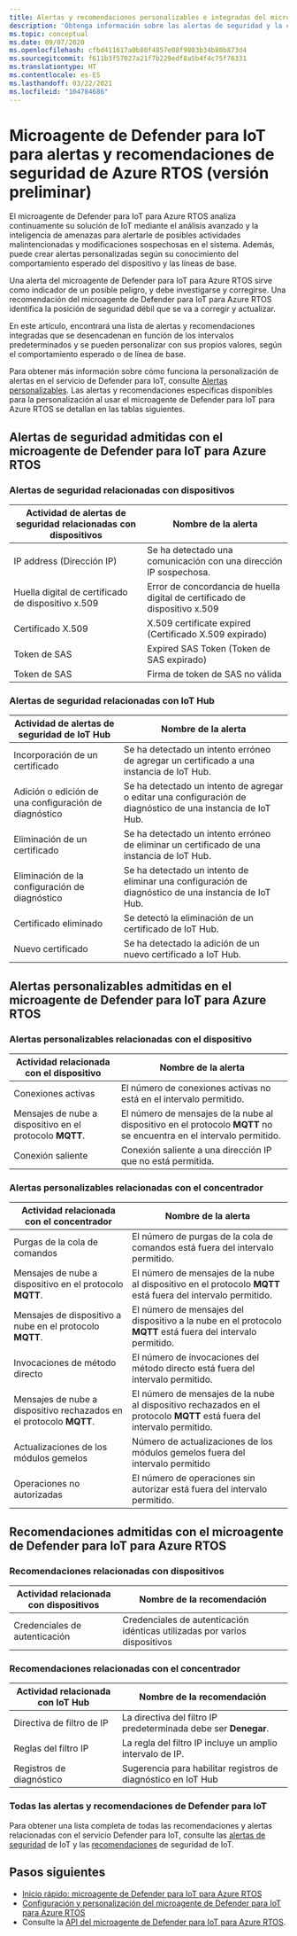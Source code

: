 ```yaml
---
title: Alertas y recomendaciones personalizables e integradas del microagente de Defender para IoT para Azure RTOS
description: 'Obtenga información sobre las alertas de seguridad y la corrección recomendada mediante el microagente de Defender para IoT de Azure IoT: RTOS.'
ms.topic: conceptual
ms.date: 09/07/2020
ms.openlocfilehash: cfbd411617a0b80f4857e08f9803b34b80b873d4
ms.sourcegitcommit: f611b3f57027a21f7b229edf8a5b4f4c75f76331
ms.translationtype: HT
ms.contentlocale: es-ES
ms.lasthandoff: 03/22/2021
ms.locfileid: "104784686"
---
```

# <a name="defender-iot-micro-agent-for-azure-rtos-security-alerts-and-recommendations-preview"></a>Microagente de Defender para IoT para alertas y recomendaciones de seguridad de Azure RTOS (versión preliminar)

El microagente de Defender para IoT para Azure RTOS analiza continuamente su solución de IoT mediante el análisis avanzado y la inteligencia de amenazas para alertarle de posibles actividades malintencionadas y modificaciones sospechosas en el sistema. Además, puede crear alertas personalizadas según su conocimiento del comportamiento esperado del dispositivo y las líneas de base.

Una alerta del microagente de Defender para IoT para Azure RTOS sirve como indicador de un posible peligro, y debe investigarse y corregirse. Una recomendación del microagente de Defender para IoT para Azure RTOS identifica la posición de seguridad débil que se va a corregir y actualizar. 

En este artículo, encontrará una lista de alertas y recomendaciones integradas que se desencadenan en función de los intervalos predeterminados y se pueden personalizar con sus propios valores, según el comportamiento esperado o de línea de base. 

Para obtener más información sobre cómo funciona la personalización de alertas en el servicio de Defender para IoT, consulte [Alertas personalizables](concept-customizable-security-alerts.md). Las alertas y recomendaciones específicas disponibles para la personalización al usar el microagente de Defender para IoT para Azure RTOS se detallan en las tablas siguientes. 

## <a name="defender-iot-micro-agent-for-azure-rtos-supported-security-alerts"></a>Alertas de seguridad admitidas con el microagente de Defender para IoT para Azure RTOS

### <a name="device-related-security-alerts"></a>Alertas de seguridad relacionadas con dispositivos

|Actividad de alertas de seguridad relacionadas con dispositivos  |Nombre de la alerta  |
|---------|---------|
|IP address (Dirección IP)| Se ha detectado una comunicación con una dirección IP sospechosa.|
|Huella digital de certificado de dispositivo x.509|Error de concordancia de huella digital de certificado de dispositivo x.509|
|Certificado X.509| X.509 certificate expired (Certificado X.509 expirado)|
|Token de SAS| Expired SAS Token (Token de SAS expirado)|
|Token de SAS| Firma de token de SAS no válida|

### <a name="iot-hub-related-security-alerts"></a>Alertas de seguridad relacionadas con IoT Hub

|Actividad de alertas de seguridad de IoT Hub  |Nombre de la alerta  |
|---------|---------|
|Incorporación de un certificado    |  Se ha detectado un intento erróneo de agregar un certificado a una instancia de IoT Hub.       |
|Adición o edición de una configuración de diagnóstico    | Se ha detectado un intento de agregar o editar una configuración de diagnóstico de una instancia de IoT Hub.      |
|Eliminación de un certificado    |  Se ha detectado un intento erróneo de eliminar un certificado de una instancia de IoT Hub.       |
|Eliminación de la configuración de diagnóstico    |  Se ha detectado un intento de eliminar una configuración de diagnóstico de una instancia de IoT Hub.      |
|Certificado eliminado    | Se detectó la eliminación de un certificado de IoT Hub.        |
|Nuevo certificado     |  Se ha detectado la adición de un nuevo certificado a IoT Hub.       |

## <a name="defender-iot-micro-agent-for-azure-rtos-supported-customizable-alerts"></a>Alertas personalizables admitidas en el microagente de Defender para IoT para Azure RTOS

### <a name="device-related-customizable-alerts"></a>Alertas personalizables relacionadas con el dispositivo

|Actividad relacionada con el dispositivo |Nombre de la alerta  |
|---------|---------|
|Conexiones activas|El número de conexiones activas no está en el intervalo permitido.|
|Mensajes de nube a dispositivo en el protocolo **MQTT**.|El número de mensajes de la nube al dispositivo en el protocolo **MQTT** no se encuentra en el intervalo permitido.|
|Conexión saliente| Conexión saliente a una dirección IP que no está permitida.|

### <a name="hub-related-customizable-alerts"></a>Alertas personalizables relacionadas con el concentrador 

|Actividad relacionada con el concentrador  |Nombre de la alerta  |
|---------|---------|
|Purgas de la cola de comandos     |  El número de purgas de la cola de comandos está fuera del intervalo permitido.       |
|Mensajes de nube a dispositivo en el protocolo **MQTT**.    |  El número de mensajes de la nube al dispositivo en el protocolo **MQTT** está fuera del intervalo permitido.       |
|Mensajes de dispositivo a nube en el protocolo **MQTT**.    | El número de mensajes del dispositivo a la nube en el protocolo **MQTT** está fuera del intervalo permitido.        |
|Invocaciones de método directo     |  El número de invocaciones del método directo está fuera del intervalo permitido.       |
|Mensajes de nube a dispositivo rechazados en el protocolo **MQTT**.     |   El número de mensajes de la nube al dispositivo rechazados en el protocolo **MQTT** está fuera del intervalo permitido.      |
|Actualizaciones de los módulos gemelos     |  Número de actualizaciones de los módulos gemelos fuera del intervalo permitido       |
|Operaciones no autorizadas    |  El número de operaciones sin autorizar está fuera del intervalo permitido.       |

## <a name="defender-iot-micro-agent-for-azure-rtos-supported-recommendations"></a>Recomendaciones admitidas con el microagente de Defender para IoT para Azure RTOS

### <a name="device-related-recommendations"></a>Recomendaciones relacionadas con dispositivos

|Actividad relacionada con dispositivos  |Nombre de la recomendación |
|---------|---------|
|Credenciales de autenticación    |  Credenciales de autenticación idénticas utilizadas por varios dispositivos       |

### <a name="hub-related-recommendations"></a>Recomendaciones relacionadas con el concentrador

|Actividad relacionada con IoT Hub  |Nombre de la recomendación |
|---------|---------|
|Directiva de filtro de IP   |  La directiva del filtro IP predeterminada debe ser **Denegar**.  |
|Reglas del filtro IP| La regla del filtro IP incluye un amplio intervalo de IP.|
|Registros de diagnóstico|Sugerencia para habilitar registros de diagnóstico en IoT Hub|

### <a name="all-defender-for-iot-alerts-and-recommendations"></a>Todas las alertas y recomendaciones de Defender para IoT

Para obtener una lista completa de todas las recomendaciones y alertas relacionadas con el servicio Defender para IoT, consulte las [alertas de seguridad](concept-security-alerts.md) de IoT y las [recomendaciones](concept-recommendations.md) de seguridad de IoT.

## <a name="next-steps"></a>Pasos siguientes

- [Inicio rápido: microagente de Defender para IoT para Azure RTOS](quickstart-azure-rtos-security-module.md)
- [Configuración y personalización del microagente de Defender para IoT para Azure RTOS](how-to-azure-rtos-security-module.md)
- Consulte la [API del microagente de Defender para IoT para Azure RTOS](azure-rtos-security-module-api.md).